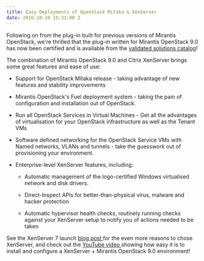 ```yaml
---
title: Easy Deployments of OpenStack Mitaka & XenServer
date: 2016-10-10 15:31:00 Z
---
```


Following on from the plug-in built for previous versions of Mirantis OpenStack, we're thrilled that the plug-in written for Mirantis OpenStack 9.0 has now been certified and is available from the [validated solutions catalog](https://www.mirantis.com/validated-solution-integrations/fuel-plugins/)!

The combination of Mirantis OpenStack 9.0 and Citrix XenServer brings some great features and ease of use:

* Support for OpenStack Mitaka release - taking advantage of new features and stability improvements

* Mirantis OpenStack's Fuel deployment system - taking the pain of configuration and installation out of OpenStack.

* Run all OpenStack Services in Virtual Machines - Get all the advantages of virtualisation for your OpenStack infrastructure as well as the Tenant VMs

* Software defined networking for the OpenStack Service VMs with Named networks, VLANs and tunnels - take the guesswork out of provisioning your environment.

* Enterprise-level XenServer features, including:

  * Automatic management of the logo-certified Windows virtualised network and disk drivers.

  * Direct-Inspect APIs for better-than-physical virus, malware and hacker protection

  * Automatic hypervisor health checks, routinely running checks against your XenServer setup to notify you of actions needed to be taken

See the XenServer 7 launch [blog post ](https://www.citrix.com/blogs/2016/05/24/xenserver-7-whats-new/)for the even more reasons to chose XenServer, and check out the [YouTube video ](https://www.youtube.com/watch?v=n7OJ7Eyj77I) showing how easy it is to install and configure a XenServer \+ Mirantis OpenStack 9.0 environment!